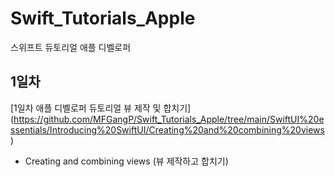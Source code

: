 # Swift_Tutorials_Apple
스위프트 듀토리얼 애플 디벨로퍼

## 1일차
[1일차 애플 디벨로퍼 듀토리얼 뷰 제작 및 합치기] (https://github.com/MFGangP/Swift_Tutorials_Apple/tree/main/SwiftUI%20essentials/Introducing%20SwiftUI/Creating%20and%20combining%20views)
- Creating and combining views (뷰 제작하고 합치기)

